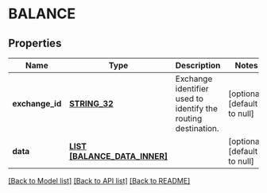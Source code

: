# BALANCE

## Properties
Name | Type | Description | Notes
------------ | ------------- | ------------- | -------------
**exchange_id** | [**STRING_32**](STRING_32.md) | Exchange identifier used to identify the routing destination. | [optional] [default to null]
**data** | [**LIST [BALANCE_DATA_INNER]**](Balance_data_inner.md) |  | [optional] [default to null]

[[Back to Model list]](../README.md#documentation-for-models) [[Back to API list]](../README.md#documentation-for-api-endpoints) [[Back to README]](../README.md)


